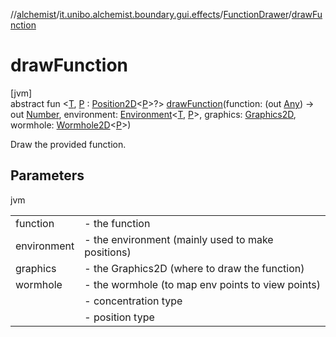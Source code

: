 //[alchemist](../../../index.md)/[it.unibo.alchemist.boundary.gui.effects](../index.md)/[FunctionDrawer](index.md)/[drawFunction](draw-function.md)

# drawFunction

[jvm]\
abstract fun <[T](draw-function.md), [P](draw-function.md) : [Position2D](../../it.unibo.alchemist.model.interfaces/-position2-d/index.md)<[P](../../it.unibo.alchemist.boundary.wormhole.implementation/-wormhole-swing/index.md)>?> [drawFunction](draw-function.md)(function: (out [Any](https://kotlinlang.org/api/latest/jvm/stdlib/kotlin/-any/index.html)) -> out [Number](https://docs.oracle.com/javase/8/docs/api/java/lang/Number.html), environment: [Environment](../../it.unibo.alchemist.model.interfaces/-environment/index.md)<[T](../../it.unibo.alchemist.boundary.monitors/-molecule-injector-g-u-i/index.md), [P](../../it.unibo.alchemist.boundary.wormhole.implementation/-wormhole-swing/index.md)>, graphics: [Graphics2D](https://docs.oracle.com/javase/8/docs/api/java/awt/Graphics2D.html), wormhole: [Wormhole2D](../../it.unibo.alchemist.boundary.wormhole.interfaces/-wormhole2-d/index.md)<[P](../../it.unibo.alchemist.boundary.wormhole.implementation/-wormhole-swing/index.md)>)

Draw the provided function.

## Parameters

jvm

| | |
|---|---|
| function | - the function |
| environment | - the environment (mainly used to make positions) |
| graphics | - the Graphics2D (where to draw the function) |
| wormhole | - the wormhole (to map env points to view points) |
| <T> | - concentration type |
| <P> | - position type |
